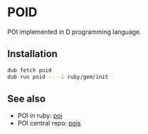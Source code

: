 # POID

POI implemented in D programming language.

## Installation

```bash
dub fetch poid
dub run poid -- -i ruby/gem/init
```

## See also

 - POI in ruby: [poi](github.com/poi-templates/poi)
 - POI central repo: [pois](github.com/poi-templates/pois)
